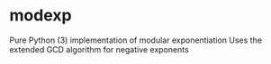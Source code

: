 # modexp

Pure Python (3) implementation of modular exponentiation
Uses the extended GCD algorithm for negative exponents

